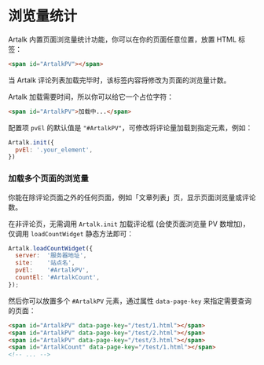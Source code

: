 # 浏览量统计

Artalk 内置页面浏览量统计功能，你可以在你的页面任意位置，放置 HTML 标签：

```html
<span id="ArtalkPV"></span>
```

当 Artalk 评论列表加载完毕时，该标签内容将修改为页面的浏览量计数。

Artalk 加载需要时间，所以你可以给它一个占位字符：

```html
<span id="ArtalkPV">加载中...</span>
```

配置项 `pvEl` 的默认值是 `"#ArtalkPV"`，可修改将评论量加载到指定元素，例如：

```js
Artalk.init({
  pvEl: '.your_element',
})
```

### 加载多个页面的浏览量

你能在除评论页面之外的任何页面，例如「文章列表」页，显示页面浏览量或评论数。

在非评论页，无需调用 `Artalk.init` 加载评论框 (会使页面浏览量 PV 数增加)，仅调用 `loadCountWidget` 静态方法即可：


```js
Artalk.loadCountWidget({
  server:  '服务器地址',
  site:    '站点名',
  pvEl:    '#ArtalkPV',
  countEl: '#ArtalkCount',
});
```

然后你可以放置多个 `#ArtalkPV` 元素，通过属性 `data-page-key` 来指定需要查询的页面：

```html
<span id="ArtalkPV" data-page-key="/test/1.html"></span>
<span id="ArtalkPV" data-page-key="/test/2.html"></span>
<span id="ArtalkPV" data-page-key="/test/3.html"></span>
<span id="ArtalkCount" data-page-key="/test/1.html"></span>
<!-- ... -->
```
